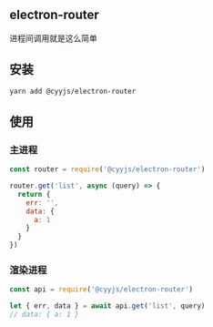 ## electron-router

进程间调用就是这么简单

## 安装

```sh
yarn add @cyyjs/electron-router
```

## 使用

### 主进程

```js
const router = require('@cyyjs/electron-router')

router.get('list', async (query) => {
  return {
    err: '',
    data: {
      a: 1
    }
  }
})
```

### 渲染进程

```js
const api = require('@cyyjs/electron-router')

let { err, data } = await api.get('list', query)
// data: { a: 1 }
```